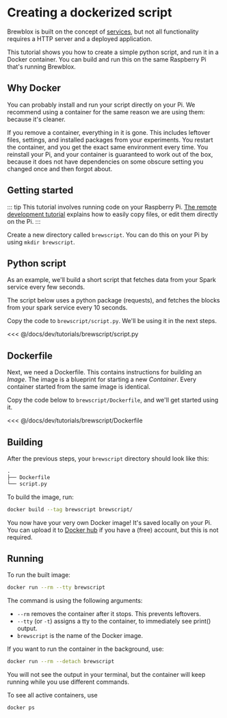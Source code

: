 # Creating a dockerized script

Brewblox is built on the concept of [services](https://github.com/BrewBlox/brewblox-boilerplate), but not all functionality requires a HTTP server and a deployed application.

This tutorial shows you how to create a simple python script, and run it in a Docker container.
You can build and run this on the same Raspberry Pi that's running Brewblox.

## Why Docker

You can probably install and run your script directly on your Pi.
We recommend using a container for the same reason we are using them: because it's cleaner.

If you remove a container, everything in it is gone. This includes leftover files, settings, and installed packages from your experiments.
You restart the container, and you get the exact same environment every time.
You reinstall your Pi, and your container is guaranteed to work out of the box, because it does not have dependencies on some obscure setting you changed once and then forgot about.

## Getting started

::: tip
This tutorial involves running code on your Raspberry Pi. [The remote development tutorial](../deployment.md) explains how to easily copy files, or edit them directly on the Pi.
:::

Create a new directory called `brewscript`. You can do this on your Pi by using `mkdir brewscript`.

## Python script

As an example, we'll build a short script that fetches data from your Spark service every few seconds.

The script below uses a python package (requests), and fetches the blocks from your spark service every 10 seconds.

Copy the code to `brewscript/script.py`. We'll be using it in the next steps.

<<< @/docs/dev/tutorials/brewscript/script.py

## Dockerfile

Next, we need a Dockerfile. This contains instructions for building an *Image*.
The image is a blueprint for starting a new *Container*.
Every container started from the same image is identical.

Copy the code below to `brewscript/Dockerfile`, and we'll get started using it.

<<< @/docs/dev/tutorials/brewscript/Dockerfile

## Building

After the previous steps, your `brewscript` directory should look like this:

```txt
.
├── Dockerfile
└── script.py
```

To build the image, run:

```sh
docker build --tag brewscript brewscript/
```

You now have your very own Docker image!
It's saved locally on your Pi. You can upload it to [Docker hub](https://hub.docker.com/) if you have a (free) account, but this is not required.

## Running

To run the built image:

```sh
docker run --rm --tty brewscript
```

The command is using the following arguments:

- `--rm` removes the container after it stops. This prevents leftovers.
- `--tty` (or `-t`) assigns a tty to the container, to immediately see print() output.
- `brewscript` is the name of the Docker image.

If you want to run the container in the background, use:

```sh
docker run --rm --detach brewscript
```

You will not see the output in your terminal, but the container will keep running while you use different commands.

To see all active containers, use

```sh
docker ps
```
